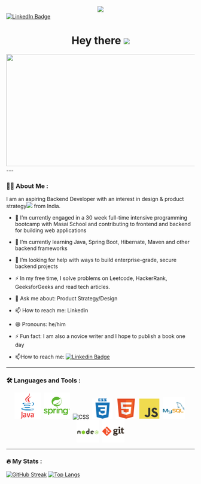 
<div id="header" align="center">
  <img src="https://media.giphy.com/media/M9gbBd9nbDrOTu1Mqx/giphy.gif"/>
</div>
<div id="badges">
  <a href="https://www.linkedin.com/in/jaiphookan/">
    <img src="https://img.shields.io/badge/LinkedIn-blue?style=for-the-badge&logo=linkedin&logoColor=white" alt="LinkedIn Badge"/>
  </a>
</div>
<h1 align="center">
  Hey there
  <img src="https://media.giphy.com/media/hvRJCLFzcasrR4ia7z/giphy.gif" width="30px"/>
</h1>
<div align="center">
  <img src="https://media.giphy.com/media/dWesBcTLavkZuG35MI/giphy.gif" width="600" height="300"/>
</div>
---

### :woman_technologist: About Me :
I am an aspiring Backend Developer with an interest in design & product strategy<img src="https://media.giphy.com/media/WUlplcMpOCEmTGBtBW/giphy.gif" width="30"> from India.

- 🔭 I’m currently engaged in a 30 week full-time intensive programming bootcamp with Masai School and contributing to frontend and backend for building    web applications
- 🌱 I’m currently learning Java, Spring Boot, Hibernate, Maven and other backend frameworks
- 🤔 I’m looking for help with ways to build enterprise-grade, secure backend projects
- :zap: In my free time, I solve problems on Leetcode, HackerRank, GeeksforGeeks and read tech articles.
- 💬 Ask me about: Product Strategy/Design
- 📫 How to reach me: Linkedin
- 😄 Pronouns: he/him
- ⚡ Fun fact: I am also a novice writer and I hope to publish a book one day

- :mailbox:How to reach me: [![Linkedin Badge](https://img.shields.io/badge/-kakbar-blue?style=flat&logo=Linkedin&logoColor=white)](https://www.linkedin.com/in/jaiphookan/)

---

### :hammer_and_wrench: Languages and Tools :
<div align="center">
  <img src="https://github.com/devicons/devicon/blob/master/icons/java/java-original-wordmark.svg" title="Java" alt="Java" width="70" height="70"/>&nbsp;
  <img src="https://github.com/devicons/devicon/blob/master/icons/spring/spring-original-wordmark.svg" title="Spring" alt="Spring" width="70" height="70"/>&nbsp;
    <img src="https://www.vectorlogo.zone/logos/hibernate/hibernate-ar21.svg"  title="CSS3" alt="CSS" width="80" height="65"/>&nbsp;
  <img src="https://github.com/devicons/devicon/blob/master/icons/css3/css3-plain-wordmark.svg"  title="CSS3" alt="CSS" width="55" height="55"/>&nbsp;
  <img src="https://github.com/devicons/devicon/blob/master/icons/html5/html5-original.svg" title="HTML5" alt="HTML" width="55" height="55"/>&nbsp;
  <img src="https://github.com/devicons/devicon/blob/master/icons/javascript/javascript-original.svg" title="JavaScript" alt="JavaScript" width="55" height="55"/>&nbsp;
  <img src="https://github.com/devicons/devicon/blob/master/icons/mysql/mysql-original-wordmark.svg" title="MySQL"  alt="MySQL" width="60" height="60"/>&nbsp;
  <img src="https://github.com/devicons/devicon/blob/master/icons/nodejs/nodejs-original-wordmark.svg" title="NodeJS" alt="NodeJS" width="60" height="60"/>&nbsp;
  <img src="https://github.com/devicons/devicon/blob/master/icons/git/git-original-wordmark.svg" title="Git" **alt="Git" width="60" height="60"/>
</div>

---

### :fire: My Stats :
[![GitHub Streak](http://github-readme-streak-stats.herokuapp.com?user=jaiphookan20&theme=dark&background=000000)](https://git.io/streak-stats)
[![Top Langs](https://github-readme-stats.vercel.app/api/top-langs/?username=jaiphookan20&layout=compact&theme=vision-friendly-dark)](https://github.com/anuraghazra/github-readme-stats)


